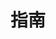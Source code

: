---
home: true
icon: lightbulb
title: 指南
heroImage: /ico.svg
heroText: dWallet VIP 使用指南
tagline: dWallet.VIP 使用指南。
features:
  - title: Syber Connect
    icon: link
    details: TBD.
    link: /zh/guide/syber-connect.html
---